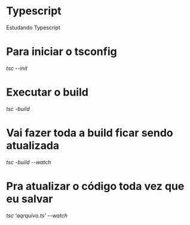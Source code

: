 # Typescript
Estudando Typescript

# Para iniciar o tsconfig
*tsc --init*

# Executar o build
*tsc -build*

# Vai fazer toda a build ficar sendo atualizada
*tsc -build --watch*

# Pra atualizar o código toda vez que eu salvar
*tsc 'aqrquivo.ts' --watch*

